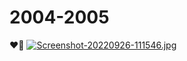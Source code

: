 # 2004-2005
❤️‍🔥
[![Screenshot-20220926-111546.jpg](https://i.postimg.cc/tCZyR3gZ/Screenshot-20220926-111546.jpg)](https://postimg.cc/zVr40RK8)

